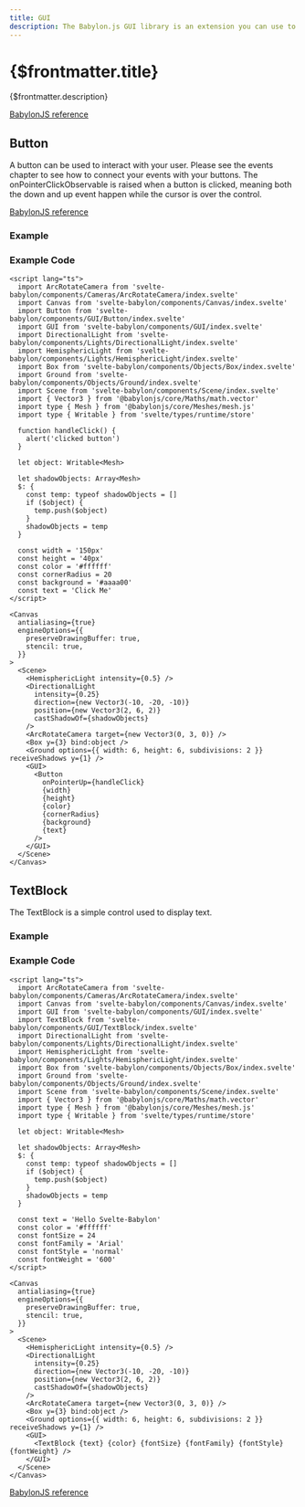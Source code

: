 ```yaml
---
title: GUI
description: The Babylon.js GUI library is an extension you can use to generate interactive user interface. It is build on top of the DynamicTexture.
---
```


<script>
  import ButtonStory from 'svelte-babylon/components/GUI/Button/Button.story.svelte'
  import TextBlockStory from 'svelte-babylon/components/GUI/TextBlock/TextBlock.story.svelte'
  import ExampleWrapper from '$routes/docs/_components/ExampleWrapper.svelte'
</script>

# {$frontmatter.title}

{$frontmatter.description}

[BabylonJS reference](https://doc.babylonjs.com/divingDeeper/gui/gui)

## Button

A button can be used to interact with your user. Please see the events chapter to see how to connect your events with your buttons. The onPointerClickObservable is raised when a button is clicked, meaning both the down and up event happen while the cursor is over the control.

[BabylonJS reference](https://doc.babylonjs.com/divingDeeper/gui/gui#button)

### Example

<ExampleWrapper>
  <ButtonStory />
</ExampleWrapper>

### Example Code

```svelte
<script lang="ts">
  import ArcRotateCamera from 'svelte-babylon/components/Cameras/ArcRotateCamera/index.svelte'
  import Canvas from 'svelte-babylon/components/Canvas/index.svelte'
  import Button from 'svelte-babylon/components/GUI/Button/index.svelte'
  import GUI from 'svelte-babylon/components/GUI/index.svelte'
  import DirectionalLight from 'svelte-babylon/components/Lights/DirectionalLight/index.svelte'
  import HemisphericLight from 'svelte-babylon/components/Lights/HemisphericLight/index.svelte'
  import Box from 'svelte-babylon/components/Objects/Box/index.svelte'
  import Ground from 'svelte-babylon/components/Objects/Ground/index.svelte'
  import Scene from 'svelte-babylon/components/Scene/index.svelte'
  import { Vector3 } from '@babylonjs/core/Maths/math.vector'
  import type { Mesh } from '@babylonjs/core/Meshes/mesh.js'
  import type { Writable } from 'svelte/types/runtime/store'

  function handleClick() {
    alert('clicked button')
  }

  let object: Writable<Mesh>

  let shadowObjects: Array<Mesh>
  $: {
    const temp: typeof shadowObjects = []
    if ($object) {
      temp.push($object)
    }
    shadowObjects = temp
  }

  const width = '150px'
  const height = '40px'
  const color = '#ffffff'
  const cornerRadius = 20
  const background = '#aaaa00'
  const text = 'Click Me'
</script>

<Canvas
  antialiasing={true}
  engineOptions={{
    preserveDrawingBuffer: true,
    stencil: true,
  }}
>
  <Scene>
    <HemisphericLight intensity={0.5} />
    <DirectionalLight
      intensity={0.25}
      direction={new Vector3(-10, -20, -10)}
      position={new Vector3(2, 6, 2)}
      castShadowOf={shadowObjects}
    />
    <ArcRotateCamera target={new Vector3(0, 3, 0)} />
    <Box y={3} bind:object />
    <Ground options={{ width: 6, height: 6, subdivisions: 2 }} receiveShadows y={1} />
    <GUI>
      <Button
        onPointerUp={handleClick}
        {width}
        {height}
        {color}
        {cornerRadius}
        {background}
        {text}
      />
    </GUI>
  </Scene>
</Canvas>
```

## TextBlock

The TextBlock is a simple control used to display text.

### Example

<ExampleWrapper>
  <TextBlockStory />
</ExampleWrapper>

### Example Code

```svelte
<script lang="ts">
  import ArcRotateCamera from 'svelte-babylon/components/Cameras/ArcRotateCamera/index.svelte'
  import Canvas from 'svelte-babylon/components/Canvas/index.svelte'
  import GUI from 'svelte-babylon/components/GUI/index.svelte'
  import TextBlock from 'svelte-babylon/components/GUI/TextBlock/index.svelte'
  import DirectionalLight from 'svelte-babylon/components/Lights/DirectionalLight/index.svelte'
  import HemisphericLight from 'svelte-babylon/components/Lights/HemisphericLight/index.svelte'
  import Box from 'svelte-babylon/components/Objects/Box/index.svelte'
  import Ground from 'svelte-babylon/components/Objects/Ground/index.svelte'
  import Scene from 'svelte-babylon/components/Scene/index.svelte'
  import { Vector3 } from '@babylonjs/core/Maths/math.vector'
  import type { Mesh } from '@babylonjs/core/Meshes/mesh.js'
  import type { Writable } from 'svelte/types/runtime/store'

  let object: Writable<Mesh>

  let shadowObjects: Array<Mesh>
  $: {
    const temp: typeof shadowObjects = []
    if ($object) {
      temp.push($object)
    }
    shadowObjects = temp
  }

  const text = 'Hello Svelte-Babylon'
  const color = '#ffffff'
  const fontSize = 24
  const fontFamily = 'Arial'
  const fontStyle = 'normal'
  const fontWeight = '600'
</script>

<Canvas
  antialiasing={true}
  engineOptions={{
    preserveDrawingBuffer: true,
    stencil: true,
  }}
>
  <Scene>
    <HemisphericLight intensity={0.5} />
    <DirectionalLight
      intensity={0.25}
      direction={new Vector3(-10, -20, -10)}
      position={new Vector3(2, 6, 2)}
      castShadowOf={shadowObjects}
    />
    <ArcRotateCamera target={new Vector3(0, 3, 0)} />
    <Box y={3} bind:object />
    <Ground options={{ width: 6, height: 6, subdivisions: 2 }} receiveShadows y={1} />
    <GUI>
      <TextBlock {text} {color} {fontSize} {fontFamily} {fontStyle} {fontWeight} />
    </GUI>
  </Scene>
</Canvas>
```

[BabylonJS reference](https://doc.babylonjs.com/divingDeeper/gui/gui#textblock)
